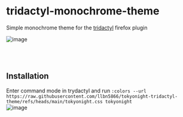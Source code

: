 # tridactyl-monochrome-theme
Simple monochrome theme for the [tridactyl](https://github.com/tridactyl/tridactyl) firefox plugin

![image](https://github.com/user-attachments/assets/8dac404c-f485-4a3a-9c73-6e15a07a5d4e)

<br>
<br>

## Installation
  Enter command mode in trydactyl and run `:colors --url https://raw.githubusercontent.com/llbn5866/tokyonight-tridactyl-theme/refs/heads/main/tokyonight.css tokyonight` <br>
![image](https://github.com/user-attachments/assets/3e9cbfab-2c4f-4c5d-8e77-56cc4ce66f11)
